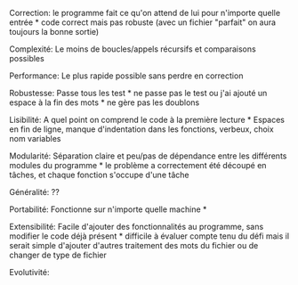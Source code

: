 Correction: le programme fait ce qu'on attend de lui pour n'importe quelle entrée
	* code correct mais pas robuste (avec un fichier "parfait" on aura toujours la bonne sortie)

Complexité: Le moins de boucles/appels récursifs et comparaisons possibles

Performance: Le plus rapide possible sans perdre en correction

Robustesse: Passe tous les test
	* ne passe pas le test ou j'ai ajouté un espace à la fin des mots
	* ne gère pas les doublons

Lisibilité: A quel point on comprend le code à la première lecture
	* Espaces en fin de ligne, manque d'indentation dans les fonctions, verbeux, choix nom variables

Modularité: Séparation claire et peu/pas de dépendance entre les différents modules du programme
	* le problème a correctement été découpé en tâches, et chaque fonction s'occupe d'une tâche 

Généralité: ??

Portabilité: Fonctionne sur n'importe quelle machine
	* 

Extensibilité: Facile d'ajouter des fonctionnalités au programme, sans modifier le code déjà présent
	* difficile à évaluer compte tenu du défi mais il serait simple d'ajouter d'autres traitement des mots du fichier ou de changer de type de fichier

Evolutivité:

